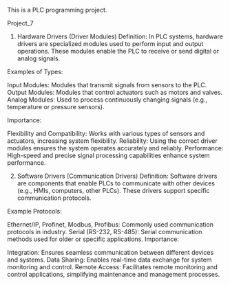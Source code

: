 This is a PLC programming project.

Project_7

1. Hardware Drivers (Driver Modules)
Definition: In PLC systems, hardware drivers are specialized modules used to perform input and output operations. These modules enable the PLC to receive or send digital or analog signals.

Examples of Types:

Input Modules: Modules that transmit signals from sensors to the PLC.
Output Modules: Modules that control actuators such as motors and valves.
Analog Modules: Used to process continuously changing signals (e.g., temperature or pressure sensors).

Importance:

Flexibility and Compatibility: Works with various types of sensors and actuators, increasing system flexibility.
Reliability: Using the correct driver modules ensures the system operates accurately and reliably.
Performance: High-speed and precise signal processing capabilities enhance system performance.

2. Software Drivers (Communication Drivers)
Definition: Software drivers are components that enable PLCs to communicate with other devices (e.g., HMIs, computers, other PLCs). These drivers support specific communication protocols.

Example Protocols:

Ethernet/IP, Profinet, Modbus, Profibus: Commonly used communication protocols in industry.
Serial (RS-232, RS-485): Serial communication methods used for older or specific applications.
Importance:

Integration: Ensures seamless communication between different devices and systems.
Data Sharing: Enables real-time data exchange for system monitoring and control.
Remote Access: Facilitates remote monitoring and control applications, simplifying maintenance and management processes.
